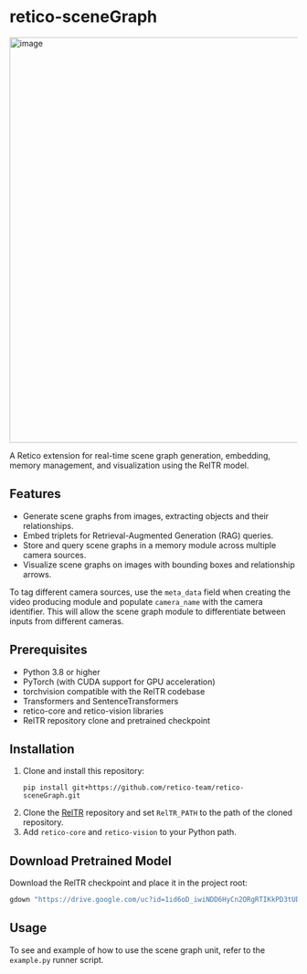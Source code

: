 # retico-sceneGraph
<img width="1797" height="710" alt="image" src="https://github.com/user-attachments/assets/9b481f69-f9f1-41b8-87c9-8473cadf5416" />

A Retico extension for real-time scene graph generation, embedding, memory management, and visualization using the RelTR model.

## Features
- Generate scene graphs from images, extracting objects and their relationships.
- Embed triplets for Retrieval-Augmented Generation (RAG) queries.
- Store and query scene graphs in a memory module across multiple camera sources.
- Visualize scene graphs on images with bounding boxes and relationship arrows.

To tag different camera sources, use the `meta_data` field when creating the video producing module and populate `camera_name` with the camera identifier. This will allow the scene graph module to differentiate between inputs from different cameras.

## Prerequisites
- Python 3.8 or higher
- PyTorch (with CUDA support for GPU acceleration)
- torchvision compatible with the RelTR codebase
- Transformers and SentenceTransformers
- retico-core and retico-vision libraries
- RelTR repository clone and pretrained checkpoint

## Installation
1. Clone and install this repository:
   ```
   pip install git+https://github.com/retico-team/retico-sceneGraph.git
   ```
2. Clone the [RelTR](https://github.com/yrcong/RelTR.git) repository and set `RelTR_PATH` to the path of the cloned repository.
3. Add `retico-core` and `retico-vision` to your Python path.

## Download Pretrained Model
Download the RelTR checkpoint and place it in the project root:
```bash
gdown "https://drive.google.com/uc?id=1id6oD_iwiNDD6HyCn2ORgRTIKkPD3tUD"
```

## Usage
To see and example of how to use the scene graph unit, refer to the `example.py` runner script.
